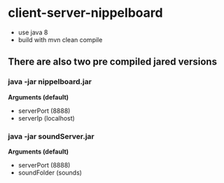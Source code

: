 # client-server-nippelboard
* use java 8 
* build with mvn clean compile

## There are also two pre compiled jared versions

### java -jar nippelboard.jar
**Arguments (default)**
* serverPort (8888)
* serverIp (localhost)

### java -jar soundServer.jar 
**Arguments (default)**
* serverPort (8888)
* soundFolder (sounds)
